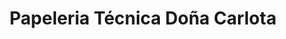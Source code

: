 ---
title: "Papeleria Técnica Doña Carlota"
url: /majadahonda/papeleria-tecnica-dona-carlota/
shop: material de oficina
---